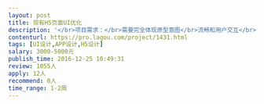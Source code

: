 ```yaml
---                
layout: post       
title: 现有H5页面UI优化           
description: '</br>项目需求：</br>需要完全体现原型意图</br>流畅和用户交互</br>大气，简约，美观</br></br>人员要求：</br>1、有APP产品的设计开发经验；</br>2、良好的沟通能力和契约精神。</br>'     
contenturl: https://pro.lagou.com/project/1431.html      
tags: [UI设计,APP设计,H5设计]            
salary: 3000-5000元          
publish_time: 2016-12-25 10:49:31         
review: 1055人                   
apply: 12人                   
recommend: 0人                   
time_range: 1-2周              
---                 
```

